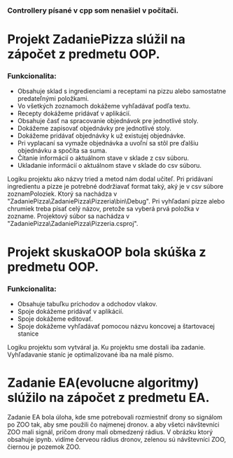 ### Controllery písané v cpp som nenašiel v počítači.

# Projekt ZadaniePizza slúžil na zápočet z predmetu OOP.

### Funkcionalita:
* Obsahuje sklad s ingredienciami a receptami na pizzu alebo samostatne predateľnými položkami.
* Vo všetkých zoznamoch dokážeme vyhľadávať podľa textu.
* Recepty dokážeme pridávať v aplikácií.
* Obsahuje časť na spracovanie objednávok pre jednotlivé stoly.
* Dokážeme zapisovať objednávky pre jednotlivé stoly.
* Dokážeme pridávať objednávky k už existujej objednávke.
* Pri vyplacaní sa vymaže objednávka a uvoľní sa stôl pre ďalšiu objednávku a spočíta sa suma.
* Čítanie informácií o aktuálnom stave v sklade z csv súboru.
* Ukladanie informácií o aktuálnom stave v sklade do csv súboru.

Logiku projektu ako názvy tried a metod nám dodal učiteľ. Pri pridávaní ingredientu a pizze je potrebné dodržiavať format taký, aký je v csv súbore zoznamPoloziek. Ktorý sa nachádza v "ZadaniePizza\ZadaniePizza\Pizzeria\bin\Debug". Pri vyhľadaní pizze alebo chrumiek treba písať celý názov, pretože sa vyberá prvá položka v zozname. Projektový súbor sa nachádza v "ZadaniePizza\ZadaniePizza\Pizzeria.csproj".

# Projekt skuskaOOP bola skúška z predmetu OOP. 

### Funkcionalita:
* Obsahuje tabuľku príchodov a odchodov vlakov.
* Spoje dokážeme pridávať v aplikácií.
* Spoje dokážeme editovať.
* Spoje dokážeme vyhľadávať pomocou názvu koncovej a štartovacej stanice

Logiku projektu som vytváral ja. Ku projektu sme dostali iba zadanie. Vyhľadavanie staníc je optimalizované iba na malé písmo.

# Zadanie EA(evolucne algoritmy) slúžilo na zápočet z predmetu EA.
Zadanie EA bola úloha, kde sme potrebovali rozmiestniť drony so signálom po ZOO tak, aby sme použili čo najmenej dronov. a aby všetci návštevníci ZOO mali signál, pričom drony mali obmedzený rádius. V obrázku ktorý obsahuje ipynb. vidíme červeou rádius dronov, zelenou sú návštevníci ZOO, čiernou je pozemok ZOO.
